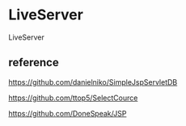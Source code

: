 # LiveServer
LiveServer

reference
------------------------------
https://github.com/danielniko/SimpleJspServletDB

https://github.com/ttop5/SelectCource

https://github.com/DoneSpeak/JSP